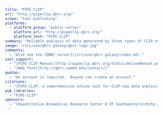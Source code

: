 ```yaml
---
title: "PIPE-CLIP"
url: "http://pipeclip.qbrc.org/"
scope: "tool-publishing"
platforms:
  - platform_group: "public-server"
    platform_url: "http://pipeclip.qbrc.org/"
    platform_text: "PIPE-CLIP"
summary: "Reliable analysis of data generated by three types of CLIP-seq protocol: HITS-CLIP, PAR-CLIP and iCLIP. "
image: "/src/use/qbrc-galaxy/qbrc-logo.jpg"
comments:
  - "Alse see the [QBRC server](/src/use/qbrc-galaxy/index.md)."
user_support:
  - "[PIPE-CLIP Manual](http://pipeclip.qbrc.org/static/OnlineManual.pdf)"
  - "[Web form](http://qbrc.swmed.edu/contact/)"
quotas:
  - "An account is required.  Anyone can create an account."
citations:
  - "[PIPE-CLIP: a comprehensive online tool for CLIP-seq data analysis](http://genomebiology.com/2014/15/1/R18/abstract) by Chen, *et al.*, [*Genome Biology*](http://genomebiology.com/), 2014, 15:R18 doi:10.1186/gb-2014-15-1-r18"
pub_libraries:
  - "PIPE-CLIP"
sponsors:
  - "[Quantitative Biomedical Research Center @ UT Southwestern](http://qbrc.swmed.edu/)"
---
```

